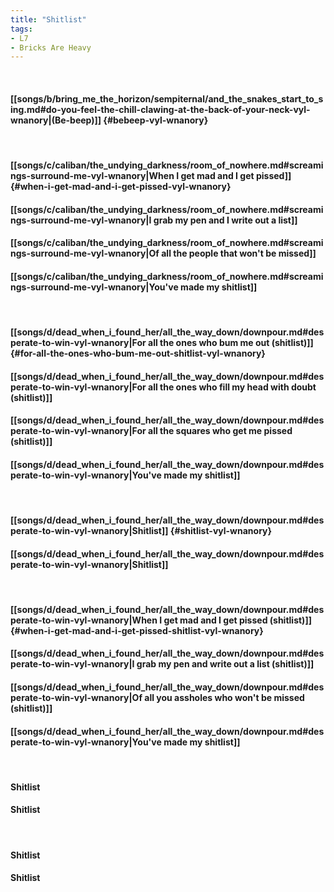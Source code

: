 ```yaml
---
title: "Shitlist"
tags:
- L7
- Bricks Are Heavy
---
```

&nbsp;
#### [[songs/b/bring_me_the_horizon/sempiternal/and_the_snakes_start_to_sing.md#do-you-feel-the-chill-clawing-at-the-back-of-your-neck-vyl-wnanory|(Be-beep)]] {#bebeep-vyl-wnanory}
&nbsp;
#### [[songs/c/caliban/the_undying_darkness/room_of_nowhere.md#screamings-surround-me-vyl-wnanory|When I get mad and I get pissed]] {#when-i-get-mad-and-i-get-pissed-vyl-wnanory}
#### [[songs/c/caliban/the_undying_darkness/room_of_nowhere.md#screamings-surround-me-vyl-wnanory|I grab my pen and I write out a list]]
#### [[songs/c/caliban/the_undying_darkness/room_of_nowhere.md#screamings-surround-me-vyl-wnanory|Of all the people that won't be missed]]
#### [[songs/c/caliban/the_undying_darkness/room_of_nowhere.md#screamings-surround-me-vyl-wnanory|You've made my shitlist]]
&nbsp;
#### [[songs/d/dead_when_i_found_her/all_the_way_down/downpour.md#desperate-to-win-vyl-wnanory|For all the ones who bum me out (shitlist)]] {#for-all-the-ones-who-bum-me-out-shitlist-vyl-wnanory}
#### [[songs/d/dead_when_i_found_her/all_the_way_down/downpour.md#desperate-to-win-vyl-wnanory|For all the ones who fill my head with doubt (shitlist)]]
#### [[songs/d/dead_when_i_found_her/all_the_way_down/downpour.md#desperate-to-win-vyl-wnanory|For all the squares who get me pissed (shitlist)]]
#### [[songs/d/dead_when_i_found_her/all_the_way_down/downpour.md#desperate-to-win-vyl-wnanory|You've made my shitlist]]
&nbsp;
#### [[songs/d/dead_when_i_found_her/all_the_way_down/downpour.md#desperate-to-win-vyl-wnanory|Shitlist]] {#shitlist-vyl-wnanory}
#### [[songs/d/dead_when_i_found_her/all_the_way_down/downpour.md#desperate-to-win-vyl-wnanory|Shitlist]]
&nbsp;
#### [[songs/d/dead_when_i_found_her/all_the_way_down/downpour.md#desperate-to-win-vyl-wnanory|When I get mad and I get pissed (shitlist)]] {#when-i-get-mad-and-i-get-pissed-shitlist-vyl-wnanory}
#### [[songs/d/dead_when_i_found_her/all_the_way_down/downpour.md#desperate-to-win-vyl-wnanory|I grab my pen and write out a list (shitlist)]]
#### [[songs/d/dead_when_i_found_her/all_the_way_down/downpour.md#desperate-to-win-vyl-wnanory|Of all you assholes who won't be missed (shitlist)]]
#### [[songs/d/dead_when_i_found_her/all_the_way_down/downpour.md#desperate-to-win-vyl-wnanory|You've made my shitlist]]
&nbsp;
#### Shitlist
#### Shitlist
&nbsp;
#### Shitlist
#### Shitlist
